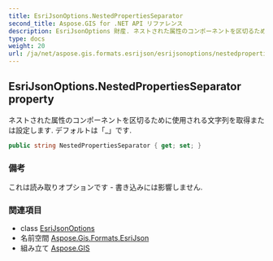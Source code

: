```yaml
---
title: EsriJsonOptions.NestedPropertiesSeparator
second_title: Aspose.GIS for .NET API リファレンス
description: EsriJsonOptions 財産. ネストされた属性のコンポーネントを区切るために使用される文字列を取得または設定します. デフォルトは_です.
type: docs
weight: 20
url: /ja/net/aspose.gis.formats.esrijson/esrijsonoptions/nestedpropertiesseparator/
---
```

## EsriJsonOptions.NestedPropertiesSeparator property

ネストされた属性のコンポーネントを区切るために使用される文字列を取得または設定します. デフォルトは「_」です.

```csharp
public string NestedPropertiesSeparator { get; set; }
```

### 備考

これは読み取りオプションです - 書き込みには影響しません.

### 関連項目

* class [EsriJsonOptions](../)
* 名前空間 [Aspose.Gis.Formats.EsriJson](../../esrijsonoptions/)
* 組み立て [Aspose.GIS](../../../)



